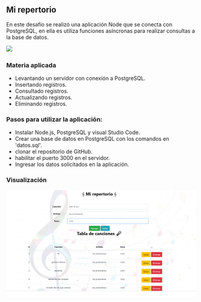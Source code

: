 ## Mi repertorio
En este desafío se realizó una aplicación Node que se conecta con PostgreSQL, en ella es utiliza funciones asíncronas para realizar consultas a la base de datos.

![](https://media.giphy.com/media/iFn08sdhaurUfw8UJp/giphy.gif)

### Materia aplicada
- Levantando un servidor con conexión a PostgreSQL.
- Insertando registros.
- Consultado registros.
- Actualizando registros.
- Eliminando registros.

### Pasos para utilizar la aplicación:
- Instalar Node.js, PostgreSQL y visual Studio Code.
- Crear una base de datos en PostgreSQL con los comandos en 'datos.sql'.
- clonar el repositorio de GitHub.
- habilitar el puerto 3000 en el servidor.
- Ingresar los datos solicitados en la aplicación.

### Visualización
![](https://github.com/aleyire/mi-repertorio/blob/main/img/preview.png)


